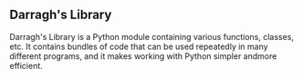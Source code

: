 ## Darragh's Library

Darragh's Library is a Python module containing various functions, classes, etc. It contains bundles of code that can be used repeatedly in many different programs, and it makes working with Python simpler andmore efficient.
